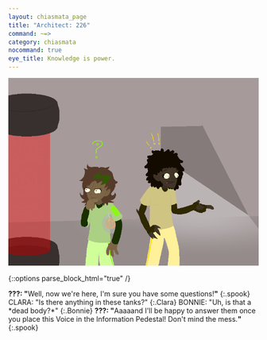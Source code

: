 ```yaml
---
layout: chiasmata_page
title: "Architect: 226"
command: ~=>
category: chiasmata
nocommand: true
eye_title: Knowledge is power.
---
```


![226](/chiasmata/images/narrative/225.png)

{::options parse_block_html="true" /}
<div class="dialogue">
<b>???: "</b>Well, now we're here, I'm sure you have some questions!<b>"</b> 
{:.spook}
CLARA: "Is there anything in these tanks?" 
{:.Clara}
BONNIE: "Uh, is that a *dead body?*" 
{:.Bonnie}
<b>???: "</b>Aaaaand I'll be happy to answer them once you place this Voice in the Information Pedestal! Don't mind the mess.<b>"</b> 
{:.spook}
</div>